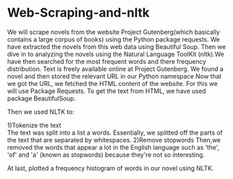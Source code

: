 # Web-Scraping-and-nltk
We will scrape novels from the website Project Gutenberg(which basically contains a large corpus of books) using the Python package requests. We have extracted the novels from this web data using Beautiful Soup. Then we dive in to analyzing the novels using the Natural Language ToolKit (nltk).We have then searched for the most frequent words and there frequency distribution. Text is freely available online at Project Gutenberg. We  found a novel and then stored the relevant URL in our Python namespace  Now that we got the URL, we fetched the HTML content of the website. For this we will use Package Requests.
To get the text from HTML, we have used package BeautifulSoup.

Then we used NLTK to:

1)Tokenize the text   
The text was split  into a list a words. Essentially, we splitted off the parts of the text that are separated by whitespaces.
2)Remove stopwords 
Then,we  removed the  words that appear a lot in the English language such as 'the', 'of' and 'a' (known as stopwords) because they're not so interesting.

At last, plotted a frequency histogram of words in our novel using NLTK.
